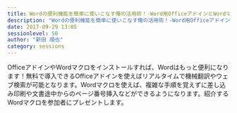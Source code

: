 ```yaml
---
title: Wordの便利機能を簡単に使いこなす俺の活用術！-Word用OfficeアドインとWordマクロ
description: "Wordの便利機能を簡単に使いこなす俺の活用術！-Word用OfficeアドインとWordマクロ"
date: 2017-09-29 13:05
sessionlevel: 50
author: "新田 順也"
category: sessions
---
```

OfficeアドインやWordマクロをインストールすれば、Wordはもっと便利になります！無料で導入できるOfficeアドインを使えばリアルタイムで機械翻訳やウェブ検索が可能となります。Wordマクロを使えば、複雑な手順を覚えずに差し込み印刷や文書途中からのページ番号挿入などができるようになります。紹介するWordマクロを参加者にプレゼントします。
